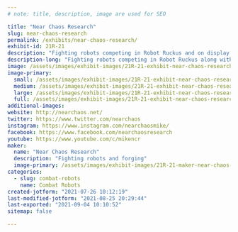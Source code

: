 ```yaml
---
# note: title, description, image are used for SEO

title: "Near Chaos Research"
slug: near-chaos-research
permalink: /exhibits/near-chaos-research/
exhibit-id: 21R-21
description: "Fighting robots competing in Robot Ruckus and on display."
description-long: "Fighting robots competing in Robot Ruckus along with other bots on display."
image: /assets/images/exhibit-images/21R-21-exhibit-near-chaos-research-eccentricity-large.jpg
image-primary: 
  small: /assets/images/exhibit-images/21R-21-exhibit-near-chaos-research-eccentricity-small.jpg
  medium: /assets/images/exhibit-images/21R-21-exhibit-near-chaos-research-eccentricity-medium.jpg
  large: /assets/images/exhibit-images/21R-21-exhibit-near-chaos-research-eccentricity-large.jpg
  full: /assets/images/exhibit-images/21R-21-exhibit-near-chaos-research-eccentricity-full.jpg
additional-images: 
website: http://nearchaos.net/
twitter: https://www.twitter.com/nearchaos
instagram: https://www.instagram.com/nearchaosmike/
facebook: https://www.facebook.com/nearchaosresearch
youtube: https://www.youtube.com/c/mikencr
maker: 
  name: "Near Chaos Research"
  description: "Fighting robots and forging"
  image-primary: /assets/images/exhibit-images/21R-21-maker-near-chaos-research-ncrlogo-medium.png
categories: 
  - slug: combat-robots
    name: Combat Robots
created-jotform: "2021-07-26 10:12:19"
last-modified-jotform: "2021-08-25 20:29:44"
last-exported: "2021-09-04 10:10:52"
sitemap: false

---
```

